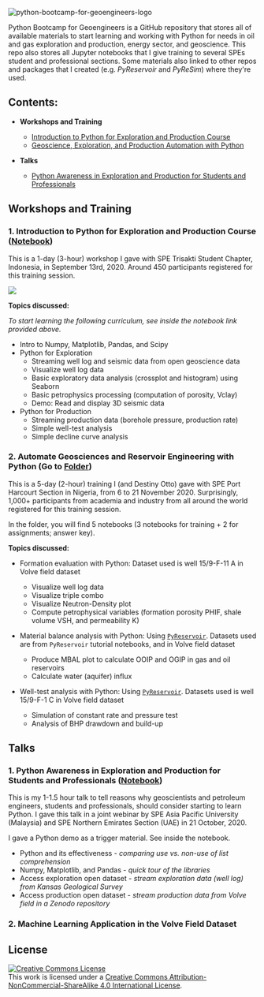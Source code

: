 ![python-bootcamp-for-geoengineers-logo](https://user-images.githubusercontent.com/51282928/83759266-80d8f580-a69d-11ea-9149-9c2eed8b025f.png)

Python Bootcamp for Geoengineers is a GitHub repository that stores all of available materials to start learning and working with Python for needs in oil and gas exploration and production, energy sector, and geoscience. This repo also stores all Jupyter notebooks that I give training to several SPEs student and professional sections. Some materials also linked to other repos and packages that I created (e.g. *PyReservoir* and *PyReSim*) where they're used.

## Contents:
* **Workshops and Training**

  * [Introduction to Python for Exploration and Production Course](https://github.com/yohanesnuwara/python-bootcamp-for-geoengineers#1-introduction-to-python-for-exploration-and-production-course-notebook) 
  * [Geoscience, Exploration, and Production Automation with Python](https://github.com/yohanesnuwara/python-bootcamp-for-geoengineers#2-geoscience-exploration-and-production-automation-with-python)
 
* **Talks**

  * [Python Awareness in Exploration and Production for Students and Professionals](https://github.com/yohanesnuwara/python-bootcamp-for-geoengineers#1-python-awareness-in-exploration-and-production-for-students-and-professionals-notebook)


## Workshops and Training

### 1. Introduction to Python for Exploration and Production Course ([Notebook](https://colab.research.google.com/drive/1NKjTuP16JeX8a1lvS2bRaqSCEnhGzFZD?usp=sharing))

This is a 1-day (3-hour) workshop I gave with SPE Trisakti Student Chapter, Indonesia, in September 13rd, 2020. Around 450 participants registered for this training session. 

[<img src="https://user-images.githubusercontent.com/51282928/91654109-81343180-ead0-11ea-898d-4c43c199fa14.png">](https://colab.research.google.com/drive/1NKjTuP16JeX8a1lvS2bRaqSCEnhGzFZD?usp=sharing)

**Topics discussed:**

*To start learning the following curriculum, see inside the notebook link provided above.* 

* Intro to Numpy, Matplotlib, Pandas, and Scipy
* Python for Exploration
  * Streaming well log and seismic data from open geoscience data
  * Visualize well log data
  * Basic exploratory data analysis (crossplot and histogram) using Seaborn
  * Basic petrophysics processing (computation of porosity, Vclay)
  * Demo: Read and display 3D seismic data
* Python for Production
  * Streaming production data (borehole pressure, production rate)
  * Simple well-test analysis
  * Simple decline curve analysis

### 2. Automate Geosciences and Reservoir Engineering with Python (Go to [Folder](https://github.com/yohanesnuwara/python-bootcamp-for-geoengineers/tree/master/EnP_training))

This is a 5-day (2-hour) training I (and Destiny Otto) gave with SPE Port Harcourt Section in Nigeria, from 6 to 21 November 2020. Surprisingly, 1,000+ participants from academia and industry from all around the world registered for this training session. 

In the folder, you will find 5 notebooks (3 notebooks for training + 2 for assignments; answer key).

**Topics discussed:**

* Formation evaluation with Python: Dataset used is well 15/9-F-11 A in Volve field dataset
  * Visualize well log data
  * Visualize triple combo
  * Visualize Neutron-Density plot
  * Compute petrophysical variables (formation porosity PHIF, shale volume VSH, and permeability K)
  
* Material balance analysis with Python: Using [`PyReservoir`](https://github.com/yohanesnuwara/pyreservoir). Datasets used are from `PyReservoir` tutorial notebooks, and in Volve field dataset
  * Produce MBAL plot to calculate OOIP and OGIP in gas and oil reservoirs
  * Calculate water (aquifer) influx
  
* Well-test analysis with Python: Using [`PyReservoir`](https://github.com/yohanesnuwara/pyreservoir). Datasets used is well 15/9-F-1 C in Volve field dataset
  * Simulation of constant rate and pressure test
  * Analysis of BHP drawdown and build-up 

## Talks

### 1. Python Awareness in Exploration and Production for Students and Professionals ([Notebook](https://github.com/yohanesnuwara/python-bootcamp-for-geoengineers/blob/master/demo_starting_python_E%26P_1hour.ipynb))

This is my 1-1.5 hour talk to tell reasons why geoscientists and petroleum engineers, students and professionals, should consider starting to learn Python. I gave this talk in a joint webinar by SPE Asia Pacific University (Malaysia) and SPE Northern Emirates Section (UAE) in 21 October, 2020. 

I gave a Python demo as a trigger material. See inside the notebook.

* Python and its effectiveness - *comparing use vs. non-use of list comprehension*
* Numpy, Matplotlib, and Pandas - *quick tour of the libraries*
* Access exploration open dataset - *stream exploration data (well log) from Kansas Geological Survey*
* Access production open dataset - *stream production data from Volve field in a Zenodo repository*

### 2. Machine Learning Application in the Volve Field Dataset

## License

<a rel="license" href="http://creativecommons.org/licenses/by-nc-sa/4.0/"><img alt="Creative Commons License" style="border-width:0" src="https://i.creativecommons.org/l/by-nc-sa/4.0/88x31.png" /></a><br />This work is licensed under a <a rel="license" href="http://creativecommons.org/licenses/by-nc-sa/4.0/">Creative Commons Attribution-NonCommercial-ShareAlike 4.0 International License</a>.

<!--
**yohanesnuwara/yohanesnuwara** is a ✨ _special_ ✨ repository because its `README.md` (this file) appears on your GitHub profile.

**Python Bootcamp for Geoengineers** was created in June 2020, seeing lots of geoengineers and geoscientists are interested to start programming in Python. This Bootcamp is structured into **4 Courses** and **1 Demo Room** (so far), each of the courses contains several modules that can be accessed using **Google Colab**, a web-cloud Python IDE. 

It is always recommended to start with the first 2 courses (**Intro to Python I and II**). Then, you could choose either to take the **Python Course for Oil and Gas** (ideal for geoengineers, such as petroleum engineers or reservoir engineers) or to take the **Python Course for Geoscience** (ideal for geoscientists, such as geologists or geophysicists). 

At the end of each course, there is a dummy **Exam** to test how far you already master each course!

Enjoy!


## Intro to Python I (Absolute Beginner)

1. Intro to Google Colab
2. [Intro to Numpy](https://colab.research.google.com/drive/1C2RCLJCQcyjw3pdfjWpQgOwCQWvHbqJs?usp=sharing)
3. Intro to Visualization with Matplotlib
4. Intro to Data with Pandas
5. Exam

## Intro to Python II (Next Level)

5. Intro to Scientific Computing with Scipy
6. Intro to Exploratory Data Analysis with Seaborn
7. Exam

## Python Course for Oil and Gas

1. Exploring Production Data with Pandas
2. Plotting Production with Matplotlib
3. Decline Curve Analysis with Scipy
4. Volumetric Calculation in Python
5. Exam

## Python Course for Geoscience

1. Accesing Open Geoscience Data
2. Well-log Data Processing and Petrophysics
3. Exploring Seismic Data
4. Exam
